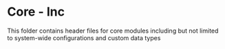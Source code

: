 # Core - Inc

This folder contains header files for core modules including but not limited to system-wide configurations and custom data types
